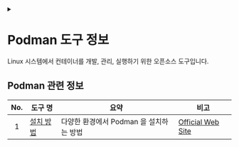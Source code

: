 <link rel="stylesheet" type="text/css" href="/css/header.css">
<link rel="stylesheet" type="text/css" href="/css/bootstrap/5.3.0-alpha1/bootstrap.css">
<div class="sticky-top bg-white pt-1 pb-2" id="header-div-max"></div>
<details id="display-none"><summary></summary>
  <script src="/js/header.js" defer="defer"></script>
  <script src="/js/bootstrap/5.3.0-alpha1/bootstrap.bundle.js" defer="defer"></script>
</details>

# Podman 도구 정보
Linux 시스템에서 컨테이너를 개발, 관리, 실행하기 위한 오픈소스 도구입니다.

## Podman 관련 정보

| No. | 도구 명 | 요약 | 비고 |
| :---: | --- | --- | --- |
| 1 | [설치 방법](./installation "https://max-jayee.github.io/software_tools/podman/installation") | 다양한 환경에서 Podman 을 설치하는 방법 | [Official Web Site](https://www.cyberithub.com/how-to-install-podman-on-rhel-centos-7-8-step-by-step/ "https://www.cyberithub.com/how-to-install-podman-on-rhel-centos-7-8-step-by-step/") |
